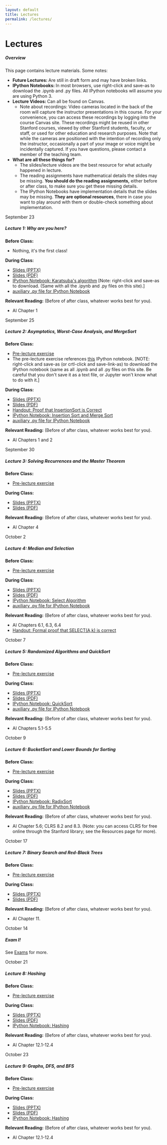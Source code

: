 ```yaml
---
layout: default
title: Lectures
permalink: /lectures/
---
```


# Lectures

<div class="panel">
<h5 class="card-title">Overview</h5>
<p>
This page contains lecture materials.  Some notes:
<ul>
<li> <b> Future Lectures: </b> Are still in draft form and may have broken links. </li>
<li> <b> IPython Notebooks: </b> In most browsers, use right-click and save-as to download the .ipynb and .py files. All IPython notebooks will assume you are using Python 3.
</li>
<li> <b> Lecture Videos: </b> Can all be found on Canvas.
<ul> <li> Note about recordings: Video cameras located in the back of the room will capture the instructor presentations in this course. For your convenience, you can access these recordings by logging into the course Canvas site. These recordings might be reused in other Stanford courses, viewed by other Stanford students, faculty, or staff, or used for other education and research purposes. Note that while the cameras are positioned with the intention of recording only the instructor, occasionally a part of your image or voice might be incidentally captured. If you have questions, please contact a member of the teaching team. </li></ul></li>
<li><b> What are all these things for? </b>
<ul>
<li> The slides/lecture videos are the best resource for what actually happened in lecture. </li>
<li> The reading assignments have mathematical details the slides may be missing. <b>You should do the reading assignments,</b> either before or after class, to make sure you get these missing details. </li>
<li> The IPython Notebooks have implementation details that the slides may be missing. <b>They are optional resources</b>, there in case you want to play around with them or double-check something about implementation. </li>
</ul></li>
</ul>
</p>
</div>

<div class="card mb-4">
  <div class="card-header">
    September 23
  </div>
  <div class="card-body">
    <h5 class="card-title">Lecture 1: Why are you here?</h5>
    <p class="card-text">
    <b>Before Class:</b>
	<ul>
	<li> Nothing, it's the first class! </li>
	</ul>
    <b>During Class:</b>
	<ul>
    	<li> <a href="/assets/Lectures/Lecture1/Lecture1.pptx">Slides (PPTX)</a></li>
            <li> <a href="/assets/Lectures/Lecture1/Lecture1-compressed.pdf">Slides (PDF)</a></li>
            <li><a href="/assets/Lectures/Lecture1/lecture1_karatsuba.ipynb">IPython Notebook: Karatsuba's algorithm</a> [Note: right-click and save-as to download.  (Same with all the .ipynb and .py files on this site).]</li>
              <li> <a href="/assets/Lectures/Lecture1/multHelpers.py">auxiliary .py file for IPython Notebook</a> </li>
	</ul>
<b>Relevant Reading:</b> (Before of after class, whatever works best for you).
<ul>
<li> AI Chapter 1 </li>
</ul>
</p>
  </div>
</div>

<div class="card mb-4">
  <div class="card-header">
    September 25
  </div>
  <div class="card-body">
    <h5 class="card-title">Lecture 2: Asymptotics, Worst-Case Analysis, and MergeSort</h5>
    <p class="card-text">
    <b>Before Class:</b>
 	<ul>
        <li> <a href="/assets/Lectures/Lecture2/preLecture2.pdf">Pre-lecture exercise</a></li>
        <li> The pre-lecture exercise references <a href="/assets/Lectures/Lecture2/preLecture2.ipynb">this</a> IPython notebook. [NOTE: right-click and save-as (or crtl-click and save-link-as) to download the IPython notebook (same as all .ipynb and all .py files on this site.  Be careful that you don't save it as a text file, or Jupyter won't know what to do with it.] </li>
        </ul>
    <b>During Class:</b>
	<ul>
    	<li> <a href="/assets/Lectures/Lecture2/Lecture2.pptx">Slides (PPTX)</a></li>
            <li> <a href="/assets/Lectures/Lecture2/Lecture2-compressed.pdf">Slides (PDF)</a></li>
	            <li> <a href="/assets/Lectures/Lecture2/CS161Lecture02_handout.pdf">Handout: Proof that InsertionSort is Correct</a> </li>
            <li><a href="/assets/Lectures/Lecture2/lecture2_sorting.ipynb">IPython Notebook: Insertion Sort and Merge Sort</a> </li>
            <li> <a href="/assets/Lectures/Lecture2/tryItABunch.py">auxiliary .py file for IPython Notebook</a> </li>
	</ul>
<b>Relevant Reading:</b> (Before of after class, whatever works best for you).
<ul>
<li> AI Chapters 1 and 2</li>
</ul>
</p>
  </div>
</div>

<div class="card mb-4">
  <div class="card-header">
    September 30
  </div>
  <div class="card-body">
    <h5 class="card-title">Lecture 3: Solving Recurrences and the Master Theorem</h5>
    <p class="card-text">
    <b>Before Class:</b>
 	<ul>
        <li> <a href="/assets/Lectures/Lecture3/preLecture3.pdf">Pre-lecture exercise</a></li>
        </ul>
    <b>During Class:</b>
	<ul>
    	<li> <a href="/assets/Lectures/Lecture3/Lecture3.pptx">Slides (PPTX)</a></li>
            <li> <a href="/assets/Lectures/Lecture3/Lecture3-compressed.pdf">Slides (PDF)</a></li>
	</ul>
<b>Relevant Reading:</b> (Before of after class, whatever works best for you).
<ul>
<li> AI Chapter 4</li>
</ul>
</p>
  </div>
</div>


<div class="card mb-4">
  <div class="card-header">
    October 2
  </div>
  <div class="card-body">
    <h5 class="card-title">Lecture 4: Median and Selection</h5>
    <p class="card-text">
    <b>Before Class:</b>
 	<ul>
        <li> <a href="/assets/Lectures/Lecture4/preLecture4.pdf">Pre-lecture exercise</a></li>
        </ul>
    <b>During Class:</b>
	<ul>
    	<li> <a href="/assets/Lectures/Lecture4/Lecture4.pptx">Slides (PPTX)</a></li>
            <li> <a href="/assets/Lectures/Lecture4/Lecture4-compressed.pdf">Slides (PDF)</a></li>
            <li><a href="/assets/Lectures/Lecture4/lecture4.ipynb">IPython Notebook: Select Algorithm</a> </li>
            <li> <a href="/assets/Lectures/Lecture4/auxFileLecture4.py">auxiliary .py file for IPython Notebook</a> </li>
	</ul>
<b>Relevant Reading:</b> (Before of after class, whatever works best for you).
<ul>
<li> AI Chapters 6.1, 6.3, 6.4</li>
<li> <a href="/assets/Lectures/Lecture4/CS161_handout_lecture4.pdf">Handout: Formal proof that SELECT(A,k) is correct</a></li>
</ul>
</p>
  </div>
</div>

<div class="card mb-4">
  <div class="card-header">
    October 7
  </div>
  <div class="card-body">
    <h5 class="card-title">Lecture 5: Randomized Algorithms and QuickSort</h5>
    <p class="card-text">
    <b>Before Class:</b>
 	<ul>
        <li> <a href="/assets/Lectures/Lecture5/preLecture5.pdf">Pre-lecture exercise</a></li>
        </ul>
    <b>During Class:</b>
	<ul>
    	<li> <a href="/assets/Lectures/Lecture5/Lecture5.pptx">Slides (PPTX)</a></li>
            <li> <a href="/assets/Lectures/Lecture5/Lecture5-compressed.pdf">Slides (PDF)</a></li>
            <li><a href="/assets/Lectures/Lecture5/lecture5_quicksort.ipynb">IPython Notebook: QuickSort</a> </li>
            <li> <a href="/assets/Lectures/Lecture5/auxFileLecture5.py">auxiliary .py file for IPython Notebook</a> </li>
	</ul>
<b>Relevant Reading:</b> (Before of after class, whatever works best for you).
<ul>
<li> AI Chapters 5.1-5.5</li>
</ul>
</p>
  </div>
</div>

<div class="card mb-4">
  <div class="card-header">
    October 9
  </div>
  <div class="card-body">
    <h5 class="card-title">Lecture 6: BucketSort and Lower Bounds for Sorting</h5>
    <p class="card-text">
    <b>Before Class:</b>
 	<ul>
        <li> <a href="/assets/Lectures/Lecture6/preLecture6.pdf">Pre-lecture exercise</a></li>
        </ul>
    <b>During Class:</b>
	<ul>
    	<li> <a href="/assets/Lectures/Lecture6/Lecture6.pptx">Slides (PPTX)</a></li>
            <li> <a href="/assets/Lectures/Lecture6/Lecture6-compressed.pdf">Slides (PDF)</a></li>
            <li><a href="/assets/Lectures/Lecture6/lecture6_bucketSort.ipynb">IPython Notebook: RadixSort</a> </li>
            <li> <a href="/assets/Lectures/Lecture6/lecture6_aux.py">auxiliary .py file for IPython Notebook</a> </li>
	</ul>
<b>Relevant Reading:</b> (Before of after class, whatever works best for you).
<ul>
<li> AI Chapter 5.6; CLRS 8.2 and 8.3.  (Note: you can access CLRS for free online through the Stanford library; see the Resources page for more). </li>
</ul>
</p>
  </div>
</div>

<div class="card mb-4">
  <div class="card-header">
    October 17
  </div>
  <div class="card-body">
    <h5 class="card-title">Lecture 7: Binary Search and Red-Black Trees</h5>
    <p class="card-text">
    <b>Before Class:</b>
 	<ul>
        <li> <a href="/assets/Lectures/Lecture7/preLecture7.pdf">Pre-lecture exercise</a></li>
        </ul>
    <b>During Class:</b>
	<ul>
    	<li> <a href="/assets/Lectures/Lecture7/Lecture7.pptx">Slides (PPTX)</a></li>
            <li> <a href="/assets/Lectures/Lecture7/Lecture7-compressed.pdf">Slides (PDF)</a></li>
	</ul>
<b>Relevant Reading:</b> (Before of after class, whatever works best for you).
<ul>
<li> AI Chapter 11. </li>
</ul>
</p>
  </div>
</div>

<div class="card mb-4">
  <div class="card-header">
    October 14
  </div>
  <div class="card-body">
    <h5 class="card-title">Exam I!</h5>
    <p class="card-text">
See <a href="/exams/">Exams</a> for more.
</p>
  </div>
</div>

<div class="card mb-4">
  <div class="card-header">
    October 21
  </div>
  <div class="card-body">
    <h5 class="card-title">Lecture 8: Hashing</h5>
    <p class="card-text">
    <b>Before Class:</b>
 	<ul>
        <li> <a href="/assets/Lectures/Lecture8/preLecture8.pdf">Pre-lecture exercise</a></li>
        </ul>
    <b>During Class:</b>
	<ul>
    	<li> <a href="/assets/Lectures/Lecture8/Lecture8.pptx">Slides (PPTX)</a></li>
            <li> <a href="/assets/Lectures/Lecture8/Lecture8-compressed.pdf">Slides (PDF)</a></li>
            <li><a href="/assets/Lectures/Lecture8/Lecture8_hashing.ipynb">IPython Notebook: Hashing</a> </li>
	</ul>
<b>Relevant Reading:</b> (Before of after class, whatever works best for you).
<ul>
<li> AI Chapter 12.1-12.4</li>
</ul>
</p>
  </div>
</div>

<div class="card mb-4">
  <div class="card-header">
    October 23
  </div>
  <div class="card-body">
    <h5 class="card-title">Lecture 9: Graphs, DFS, and BFS</h5>
    <p class="card-text">
    <b>Before Class:</b>
 	<ul>
        <li> <a href="/assets/Lectures/Lecture8/preLecture8.pdf">Pre-lecture exercise</a></li>
        </ul>
    <b>During Class:</b>
	<ul>
    	<li> <a href="/assets/Lectures/Lecture8/Lecture8.pptx">Slides (PPTX)</a></li>
            <li> <a href="/assets/Lectures/Lecture8/Lecture8-compressed.pdf">Slides (PDF)</a></li>
            <li><a href="/assets/Lectures/Lecture8/Lecture8_hashing.ipynb">IPython Notebook: Hashing</a> </li>
	</ul>
<b>Relevant Reading:</b> (Before of after class, whatever works best for you).
<ul>
<li> AI Chapter 12.1-12.4</li>
</ul>
</p>
  </div>
</div>

